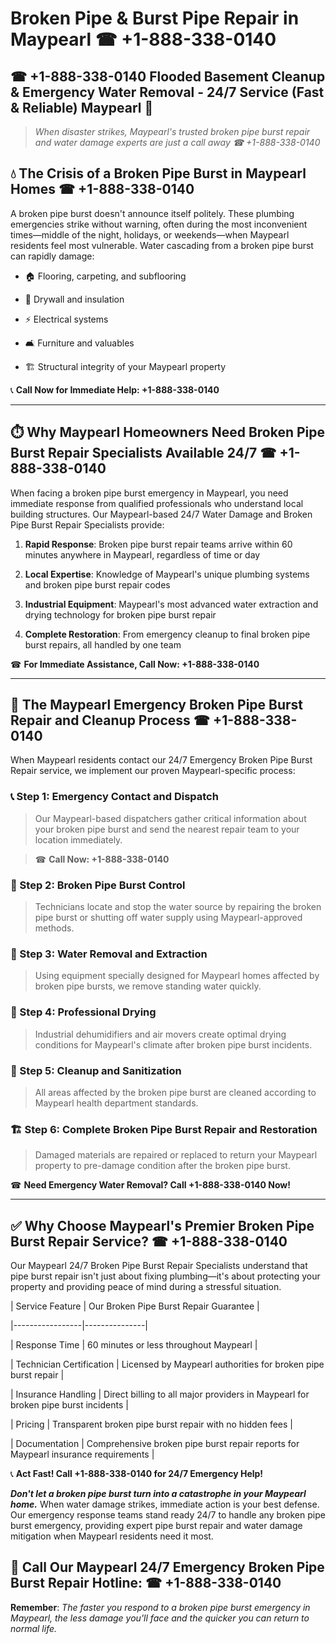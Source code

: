 # Broken Pipe & Burst Pipe Repair in Maypearl ☎ +1-888-338-0140  
## ☎ +1-888-338-0140 Flooded Basement Cleanup & Emergency Water Removal - 24/7 Service (Fast & Reliable) Maypearl 🚨  

> *When disaster strikes, Maypearl's trusted broken pipe burst repair and water damage experts are just a call away ☎ +1-888-338-0140*  

## 💧 The Crisis of a Broken Pipe Burst in Maypearl Homes ☎ +1-888-338-0140  

A broken pipe burst doesn't announce itself politely. These plumbing emergencies strike without warning, often during the most inconvenient times—middle of the night, holidays, or weekends—when Maypearl residents feel most vulnerable. Water cascading from a broken pipe burst can rapidly damage:  

* 🏠 Flooring, carpeting, and subflooring  
* 🧱 Drywall and insulation  
* ⚡ Electrical systems  
* 🛋️ Furniture and valuables  
* 🏗️ Structural integrity of your Maypearl property  

📞 **Call Now for Immediate Help: +1-888-338-0140**  

---  

## ⏱️ Why Maypearl Homeowners Need Broken Pipe Burst Repair Specialists Available 24/7 ☎ +1-888-338-0140  

When facing a broken pipe burst emergency in Maypearl, you need immediate response from qualified professionals who understand local building structures. Our Maypearl-based 24/7 Water Damage and Broken Pipe Burst Repair Specialists provide:  

1. **Rapid Response**: Broken pipe burst repair teams arrive within 60 minutes anywhere in Maypearl, regardless of time or day  
2. **Local Expertise**: Knowledge of Maypearl's unique plumbing systems and broken pipe burst repair codes  
3. **Industrial Equipment**: Maypearl's most advanced water extraction and drying technology for broken pipe burst repair  
4. **Complete Restoration**: From emergency cleanup to final broken pipe burst repairs, all handled by one team  

☎ **For Immediate Assistance, Call Now: +1-888-338-0140**  

---  

## 🔧 The Maypearl Emergency Broken Pipe Burst Repair and Cleanup Process ☎ +1-888-338-0140  

When Maypearl residents contact our 24/7 Emergency Broken Pipe Burst Repair service, we implement our proven Maypearl-specific process:  

### 📞 Step 1: Emergency Contact and Dispatch  
> Our Maypearl-based dispatchers gather critical information about your broken pipe burst and send the nearest repair team to your location immediately.  
> ☎ **Call Now: +1-888-338-0140**  

### 🚿 Step 2: Broken Pipe Burst Control  
> Technicians locate and stop the water source by repairing the broken pipe burst or shutting off water supply using Maypearl-approved methods.  

### 🌊 Step 3: Water Removal and Extraction  
> Using equipment specially designed for Maypearl homes affected by broken pipe bursts, we remove standing water quickly.  

### 💨 Step 4: Professional Drying  
> Industrial dehumidifiers and air movers create optimal drying conditions for Maypearl's climate after broken pipe burst incidents.  

### 🧼 Step 5: Cleanup and Sanitization  
> All areas affected by the broken pipe burst are cleaned according to Maypearl health department standards.  

### 🏗️ Step 6: Complete Broken Pipe Burst Repair and Restoration  
> Damaged materials are repaired or replaced to return your Maypearl property to pre-damage condition after the broken pipe burst.  

☎ **Need Emergency Water Removal? Call +1-888-338-0140 Now!**  

---  

## ✅ Why Choose Maypearl's Premier Broken Pipe Burst Repair Service? ☎ +1-888-338-0140  

Our Maypearl 24/7 Broken Pipe Burst Repair Specialists understand that pipe burst repair isn't just about fixing plumbing—it's about protecting your property and providing peace of mind during a stressful situation.  

| Service Feature | Our Broken Pipe Burst Repair Guarantee |  
|-----------------|---------------|  
| Response Time | 60 minutes or less throughout Maypearl |  
| Technician Certification | Licensed by Maypearl authorities for broken pipe burst repair |  
| Insurance Handling | Direct billing to all major providers in Maypearl for broken pipe burst incidents |  
| Pricing | Transparent broken pipe burst repair with no hidden fees |  
| Documentation | Comprehensive broken pipe burst repair reports for Maypearl insurance requirements |  

📞 **Act Fast! Call +1-888-338-0140 for 24/7 Emergency Help!**  

***Don't let a broken pipe burst turn into a catastrophe in your Maypearl home.*** When water damage strikes, immediate action is your best defense. Our emergency response teams stand ready 24/7 to handle any broken pipe burst emergency, providing expert pipe burst repair and water damage mitigation when Maypearl residents need it most.  

## 📱 Call Our Maypearl 24/7 Emergency Broken Pipe Burst Repair Hotline: ☎ +1-888-338-0140  

**Remember**: *The faster you respond to a broken pipe burst emergency in Maypearl, the less damage you'll face and the quicker you can return to normal life.*